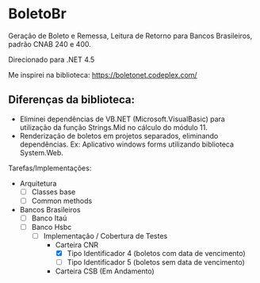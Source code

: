 BoletoBr
==========

Geração de Boleto e Remessa, Leitura de Retorno para Bancos Brasileiros, padrão CNAB 240 e 400.

Direcionado para .NET 4.5

Me inspirei na biblioteca: https://boletonet.codeplex.com/

## Diferenças da biblioteca:
* Eliminei dependências de VB.NET (Microsoft.VisualBasic) para utilização da função Strings.Mid no cálculo do módulo 11.
* Renderização de boletos em projetos separados, eliminando dependências. Ex: Aplicativo windows forms utilizando biblioteca System.Web.

Tarefas/Implementações:
* Arquitetura
	- [ ] Classes base
	- [ ] Common methods
* Bancos Brasileiros
	- [ ] Banco Itaú
	- [ ] Banco Hsbc
		- [ ] Implementação / Cobertura de Testes
			- Carteira CNR
				- [x] Tipo Identificador 4 (boletos com data de vencimento)
				- [ ] Tipo Identificador 5 (boletos sem data de vencimento)
			- Carteira CSB (Em Andamento)
